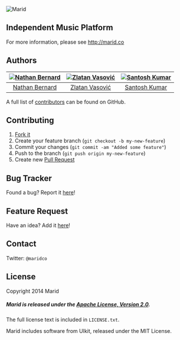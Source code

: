 ![Marid](https://raw.githubusercontent.com/maridco/marid/master/img/marid-color-xlarge.jpg)

## Independent Music Platform

For more information, please see http://marid.co

## Authors

[![Nathan Bernard](https://s.gravatar.com/avatar/764276fb0de2fba228d1a906efdcae45?s=125)](https://github.com/nb333) | [![Zlatan Vasović](https://s.gravatar.com/avatar/c99c9cf9673c30920a0f58f776101a26?s=125)](https://github.com/zdroid) | [![Santosh Kumar](https://s.gravatar.com/avatar/6bae48e2decd6c161c45727ab09cd5ae?s=125)](https://github.com/sant0sh) |
:---:|:---:|:---:
[Nathan Bernard](https://github.com/nb333) | [Zlatan Vasović](https://github.com/zdroid) | [Santosh Kumar](https://github.com/sant0sh)

A full list of [contributors](https://github.com/maridco/marid/graphs/contributors) can be found on GitHub.

## Contributing

1. [Fork it](https://help.github.com/articles/fork-a-repo)
2. Create your feature branch (`git checkout -b my-new-feature`)
3. Commit your changes (`git commit -am "Added some feature"`)
4. Push to the branch (`git push origin my-new-feature`)
5. Create new [Pull Request](https://help.github.com/articles/using-pull-requests)

## Bug Tracker

Found a bug? Report it [here](https://github.com/maridco/marid/issues/)!

## Feature Request

Have an idea? Add it [here](https://github.com/maridco/marid/issues/)!

## Contact

Twitter: `@maridco`

## License

Copyright 2014 Marid

##### Marid is released under the [Apache License, Version 2.0](http://www.apache.org/licenses/LICENSE-2.0).
The full license text is included in `LICENSE.txt`.

Marid includes software from UIkit, released under the MIT License.
